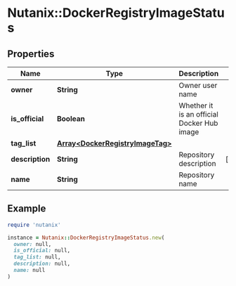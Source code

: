 # Nutanix::DockerRegistryImageStatus

## Properties

| Name | Type | Description | Notes |
| ---- | ---- | ----------- | ----- |
| **owner** | **String** | Owner user name |  |
| **is_official** | **Boolean** | Whether it is an official Docker Hub image |  |
| **tag_list** | [**Array&lt;DockerRegistryImageTag&gt;**](DockerRegistryImageTag.md) |  |  |
| **description** | **String** | Repository description | [optional] |
| **name** | **String** | Repository name |  |

## Example

```ruby
require 'nutanix'

instance = Nutanix::DockerRegistryImageStatus.new(
  owner: null,
  is_official: null,
  tag_list: null,
  description: null,
  name: null
)
```


